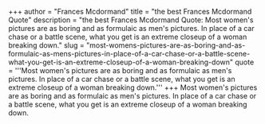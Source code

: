 +++
author = "Frances Mcdormand"
title = "the best Frances Mcdormand Quote"
description = "the best Frances Mcdormand Quote: Most women's pictures are as boring and as formulaic as men's pictures. In place of a car chase or a battle scene, what you get is an extreme closeup of a woman breaking down."
slug = "most-womens-pictures-are-as-boring-and-as-formulaic-as-mens-pictures-in-place-of-a-car-chase-or-a-battle-scene-what-you-get-is-an-extreme-closeup-of-a-woman-breaking-down"
quote = '''Most women's pictures are as boring and as formulaic as men's pictures. In place of a car chase or a battle scene, what you get is an extreme closeup of a woman breaking down.'''
+++
Most women's pictures are as boring and as formulaic as men's pictures. In place of a car chase or a battle scene, what you get is an extreme closeup of a woman breaking down.
